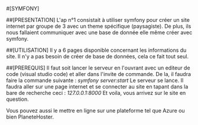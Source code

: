 #[SYMFONY]

##[PRESENTATION]
L'ap n°1 consistait à utiliser symfony pour créer un site internet par groupe de 3 avec un theme spécifique (paysagiste). De plus, ils nous fallaient communiquer avec une base de donnée elle même créer avec symfony.

##[UTILISATION]
Il y a 6 pages disponible concernant les informations du site. Il n'y a pas besoin de créer de base de données, cela ce fait tout seul.

##[PREREQUIS]
Il faut soit lancer le serveur en l'ouvrant avec un editeur de code (visual studio code) et aller dans l'invite de commande. De la, il faudra faire la commande suivante :
*symfony server:start*
Le serveur se lance. Il faudra aller sur une page internet et se connecter au site en tapant dans la bare de recherche ceci :
*127.0.0.1:8000*
Et voila, vous arrivez sur le site en question.

Vous pouvez aussi le mettre en ligne sur une plateforme tel que Azure ou bien PlaneteHoster.
